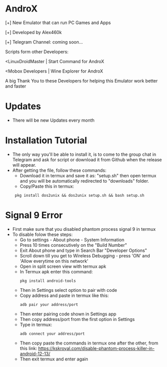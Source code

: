 # AndroX
[+] New Emulator that can run PC Games and Apps

[+] Developed by Alex460k

[+] Telegram Channel: coming soon...

Scripts form other Developers:

<LinuxDroidMaster | Start Command for AndroX

<Mobox Developers | Wine Explorer for AndroX

A big Thank You to these Developers for helping this Emulator work better and faster

# Updates 
- There will be new Updates every month

# Installation Tutorial
- The only way you'll be able to install it, is to come to the group chat in Telegram and ask for script or download it from Github when the release will appear.
- After getting the file, follow these commands:
    - Download it in termux and save it as: "setup.sh" then open termux and you will be automatically redirected to "downloads" folder.
    - Copy/Paste this in termux:
    ```
     pkg install dos2unix && dos2unix setup.sh && bash setup.sh
    ```

# Signal 9 Error
 - First make sure that you disabled phantom process signal 9 in termux
 - To disable folow these steps:
     - Go to settings - About phone - System Information
     - Press 10 times consecutively on the "Build Number"
     - Exit About phone and type in Search Bar "Developer Options"
     - Scroll down till you get to Wireless Debugging - press 'ON' and 'Allow everytime on this network'
     - Open in split screen view with termux apk
     - In Termux apk enter this command:
       ```
       pkg install android-tools
       ```
     - Then in Settings select option to pair with code
     - Copy address and paste in termux like this:
       ```
       adb pair your address/port
       ```
     - Then enter pairing code shown in Settings app
     - Then copy address/port from the first option in Settings
     - Type in termux:
       ```
       adb connect your address/port
       ```
     - Then copy paste the commands in termux one after the other, from this link: https://kskroyal.com/disable-phantom-process-killer-in-android-12-13/
     - Then exit termux and enter again
